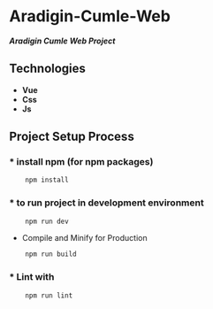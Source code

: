 # Aradigin-Cumle-Web

***Aradigin Cumle Web Project***

## Technologies
* **Vue**
* **Css**
* **Js**

## Project Setup Process

### * install npm (for npm packages)
```sh
    npm install
```
### * to run project in development environment
```sh
    npm run dev
```

* Compile and Minify for Production
```sh
    npm run build
```

### * Lint with
```sh
    npm run lint
```
